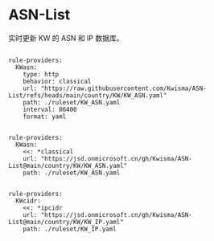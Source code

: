 
# ASN-List

实时更新 KW 的 ASN 和 IP 数据库。

<pre><code class="language-javascript">
rule-providers:
  KWasn:
    type: http
    behavior: classical
    url: "https://raw.githubusercontent.com/Kwisma/ASN-List/refs/heads/main/country/KW/KW_ASN.yaml"
    path: ./ruleset/KW_ASN.yaml
    interval: 86400
    format: yaml
</code></pre>

<pre><code class="language-javascript">
rule-providers:
  KWasn:
    <<: *classical
    url: "https://jsd.onmicrosoft.cn/gh/Kwisma/ASN-List@main/country/KW/KW_ASN.yaml"
    path: ./ruleset/KW_ASN.yaml
</code></pre>

<pre><code class="language-javascript">
rule-providers:
  KWcidr:
    <<: *ipcidr
    url: "https://jsd.onmicrosoft.cn/gh/Kwisma/ASN-List@main/country/KW/KW_IP.yaml"
    path: ./ruleset/KW_IP.yaml
</code></pre>